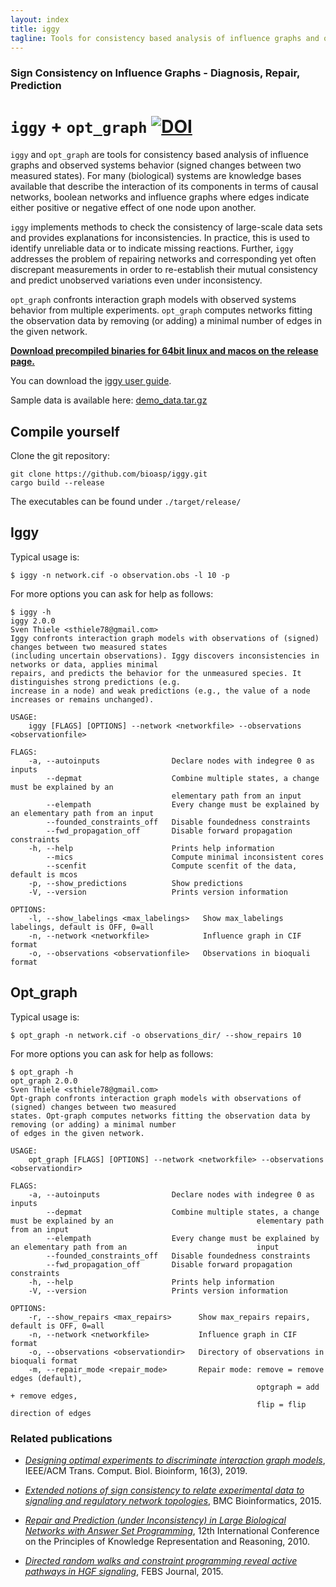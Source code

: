 ```yaml
---
layout: index
title: iggy
tagline: Tools for consistency based analysis of influence graphs and observed systems behavior
---
```


### Sign Consistency on Influence Graphs - Diagnosis, Repair, Prediction

# `iggy` + `opt_graph` [![DOI](https://zenodo.org/badge/5393/bioasp/iggy.png)](http://dx.doi.org/10.5281/zenodo.19042)

`iggy` and `opt_graph` are tools for consistency based analysis of influence graphs and observed systems behavior (signed changes between two measured states). For many (biological) systems are knowledge bases available that describe the interaction of its components in terms of causal networks, boolean networks and influence graphs where edges indicate either positive or negative effect of one node upon another.

`iggy` implements methods to check the consistency of large-scale data sets and provides explanations for inconsistencies. In practice, this is used to identify unreliable data or to indicate missing reactions. Further, `iggy` addresses the problem of  repairing networks and corresponding yet often discrepant measurements in order to re-establish their mutual consistency and predict unobserved variations even under inconsistency.

`opt_graph` confronts interaction graph models with observed systems behavior from multiple experiments. `opt_graph` computes networks fitting the observation data by removing (or adding) a minimal number of edges in the given network.

 [**Download precompiled binaries for 64bit linux and macos on the release page.**](https://github.com/bioasp/iggy/releases)

You can download the [iggy user guide](https://bioasp.github.io/iggy/guide/guide.pdf).


Sample data is available here: [demo_data.tar.gz](https://bioasp.github.io/iggy/downloads/demo_data.tar.gz)

## Compile yourself

Clone the git repository:

	git clone https://github.com/bioasp/iggy.git
	cargo build --release

The executables can be found under `./target/release/`

## Iggy

Typical usage is:

    $ iggy -n network.cif -o observation.obs -l 10 -p

For more options you can ask for help as follows:

    $ iggy -h
    iggy 2.0.0
    Sven Thiele <sthiele78@gmail.com>
    Iggy confronts interaction graph models with observations of (signed) changes between two measured states 
    (including uncertain observations). Iggy discovers inconsistencies in networks or data, applies minimal 
    repairs, and predicts the behavior for the unmeasured species. It distinguishes strong predictions (e.g. 
    increase in a node) and weak predictions (e.g., the value of a node increases or remains unchanged).

    USAGE:
        iggy [FLAGS] [OPTIONS] --network <networkfile> --observations <observationfile>

    FLAGS:
        -a, --autoinputs                Declare nodes with indegree 0 as inputs
            --depmat                    Combine multiple states, a change must be explained by an 
                                        elementary path from an input
            --elempath                  Every change must be explained by an elementary path from an input
            --founded_constraints_off   Disable foundedness constraints
            --fwd_propagation_off       Disable forward propagation constraints
        -h, --help                      Prints help information
            --mics                      Compute minimal inconsistent cores
            --scenfit                   Compute scenfit of the data, default is mcos
        -p, --show_predictions          Show predictions
        -V, --version                   Prints version information

    OPTIONS:
        -l, --show_labelings <max_labelings>   Show max_labelings labelings, default is OFF, 0=all
        -n, --network <networkfile>            Influence graph in CIF format
        -o, --observations <observationfile>   Observations in bioquali format


## Opt_graph

Typical usage is:

    $ opt_graph -n network.cif -o observations_dir/ --show_repairs 10

For more options you can ask for help as follows:

    $ opt_graph -h
    opt_graph 2.0.0
    Sven Thiele <sthiele78@gmail.com>
    Opt-graph confronts interaction graph models with observations of (signed) changes between two measured 
    states. Opt-graph computes networks fitting the observation data by removing (or adding) a minimal number 
    of edges in the given network.

    USAGE:
        opt_graph [FLAGS] [OPTIONS] --network <networkfile> --observations <observationdir>

    FLAGS:
        -a, --autoinputs                Declare nodes with indegree 0 as inputs
            --depmat                    Combine multiple states, a change must be explained by an                                elementary path from an input
            --elempath                  Every change must be explained by an elementary path from an                             input
            --founded_constraints_off   Disable foundedness constraints
            --fwd_propagation_off       Disable forward propagation constraints
        -h, --help                      Prints help information
        -V, --version                   Prints version information

    OPTIONS:
        -r, --show_repairs <max_repairs>      Show max_repairs repairs, default is OFF, 0=all
        -n, --network <networkfile>           Influence graph in CIF format
        -o, --observations <observationdir>   Directory of observations in bioquali format
        -m, --repair_mode <repair_mode>       Repair mode: remove = remove edges (default),
                                                           optgraph = add + remove edges,
                                                           flip = flip direction of edges





### Related publications

* [*Designing optimal experiments to discriminate interaction graph models*](https://doi.org/10.1109/TCBB.2018.2812184), IEEE/ACM Trans. Comput. Biol. Bioinform, 16(3), 2019.

* [*Extended notions of sign consistency to relate experimental data to signaling and regulatory network topologies*](http://dx.doi.org/10.1186/s12859-015-0733-7), BMC Bioinformatics, 2015.

* [*Repair and Prediction (under Inconsistency) in Large Biological Networks with Answer Set Programming*](http://aaai.org/ocs/index.php/KR/KR2010/paper/view/1334/1660), 12th International Conference on the Principles of Knowledge Representation and Reasoning, 2010.

* [*Directed random walks and constraint programming reveal active pathways in HGF signaling*](http://dx.doi.org/10.1111/febs.13580), FEBS Journal, 2015.
